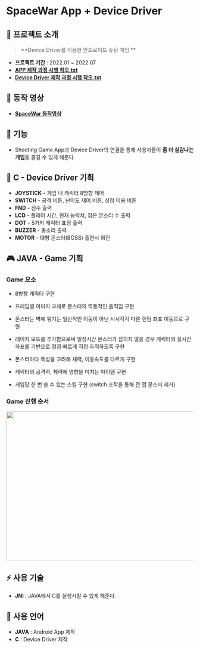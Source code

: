 # SpaceWar App + Device Driver
## 👋 프로젝트 소개
> **Device Driver를 이용한 안드로이드 슈팅 게임 **
- **프로젝트 기간** : 2022.01 ~ 2022.07
- [**APP 제작 과정 시행 착오.txt**](https://github.com/JiMin4210/App_dev_driver/blob/main/App%EA%B4%80%EB%A0%A8%20%EC%8B%9C%ED%96%89%EC%B0%A9%EC%98%A4.txt)
- [**Device Driver 제작 과정 시행 착오.txt**](https://github.com/JiMin4210/App_dev_driver/blob/main/Dev_Driver%EC%8B%9C%ED%96%89%EC%B0%A9%EC%98%A4.txt)

## :movie_camera: 동작 영상
- [**SpaceWar 동작영상**](https://www.youtube.com/watch?v=vcuzwI079nE)

## :pushpin: 기능
- Shooting Game App과 Device Driver의 연결을 통해 사용자들이 **좀 더 실감나는 게임**을 즐길 수 있게 해준다.

## 🔧 C - Device Driver 기획
- **JOYSTICK** - 게임 내 캐릭터 8방향 제어 
- **SWITCH** - 공격 버튼, 난이도 제어 버튼, 상점 이용 버튼
- **FND** - 점수 출력
- **LCD** - 플레이 시간, 현재 능력치, 잡은 몬스터 수 출력
- **DOT** - 5가지 캐릭터 표정 출력
- **BUZZER** - 총소리 출력
- **MOTOR** - 대형 몬스터(BOSS) 출현시 회전

## 🎮 JAVA - Game 기획
### Game 요소
- 8방향 캐릭터 구현

- 프레임별 이미지 교체로 몬스터의 역동적인 움직임 구현

- 몬스터는 벽에 튕기는 일반적인 이동이 아닌 시시각각 다른 랜덤 좌표 이동으로 구현

- 레이지 모드를 추가함으로써 일정시간 몬스터가 잡히지 않을 경우 캐릭터의 실시간 좌표를 기반으로 점점 빠르게 직접 추적하도록 구현

- 몬스터마다 특성을 고려해 체력, 이동속도를 다르게 구현

- 캐릭터의 공격력, 체력에 영향을 미치는 아이템 구현

- 게임당 한 번 쓸 수 있는 스킬 구현 (switch 조작을 통해 전 맵 몬스터 제거)
### Game 진행 순서
<img src="https://user-images.githubusercontent.com/90883534/215096347-cd91cca1-8e09-4340-b156-42549c9eec2b.png" width="700" height="400"/>

## ⚡ 사용 기술
- **JNI** : JAVA에서 C를 실행시킬 수 있게 해준다.

## 📝 사용 언어
- **JAVA** : Android App 제작
- **C** : Device Driver 제작




